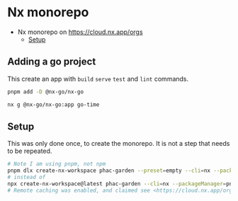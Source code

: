 # Nx monorepo

- Nx monorepo on <https://cloud.nx.app/orgs>
  - [Setup](#setup)

## Adding a go project

This create an app with `build` `serve` `test` and `lint` commands.

```bash
pnpm add -D @nx-go/nx-go

nx g @nx-go/nx-go:app go-time
```

## Setup

This was only done once, to create the monorepo.  It is not a step that needs to be repeated.

```bash
# Note I am using pnpm, not npm
pnpm dlx create-nx-workspace phac-garden --preset=empty --cli=nx --packageManager=pnpm --nx-cloud true
# instead of
npx create-nx-workspace@latest phac-garden --cli=nx --packageManager=pnpm --preset=empty
# Remote caching was enabled, and claimed see <https://cloud.nx.app/orgs>
```
